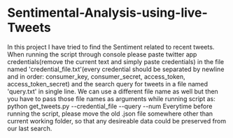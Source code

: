# Sentimental-Analysis-using-live-Tweets
In this project I have tried to find the Sentiment related to recent tweets.
When running the script through console please paste  twitter app credentials(remove the current text and simply paste credentials) in the file named 'credential_file.txt'(every credential should be separated by newline and in order: consumer_key, consumer_secret, access_token, access_token_secret) and the search query for tweets in a file named 'query.txt' in single line.
We can use a different file name as well but then you have to pass those file names as arguments while running script as:
python get_tweets.py --credential_file <your credentials file name> --query <query file name> --num <number of tweets we want your script to parse>
Everytime before running the script, please move the old .json file somewhere other than current working folder, so that any desireable data could be preserved from our last search.
